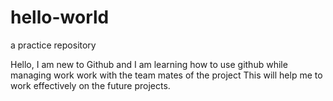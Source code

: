 # hello-world
a practice repository

Hello, 
I am new to Github and I am learning how to use github while managing work work with the team mates of the project
This will help me to work effectively on the future projects.
